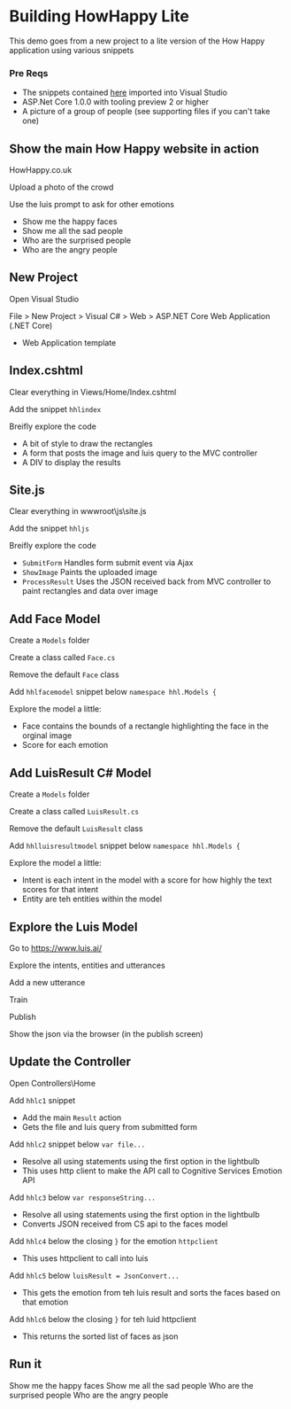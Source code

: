 
# Building HowHappy Lite
This demo goes from a new project to a lite version of the How Happy application using various snippets

### Pre Reqs
* The snippets contained [here](https://github.com/martinkearn/Content/tree/master/Demos/Machine%20Learning%20and%20Cognitive/HowHappyLiteSnippets) imported into Visual Studio
* ASP.Net Core 1.0.0 with tooling preview 2 or higher
* A picture of a group of people (see supporting files if you can't take one)

## Show the main How Happy website in action
HowHappy.co.uk

Upload a photo of the crowd

Use the luis prompt to ask for other emotions
* Show me the happy faces
* Show me all the sad people
* Who are the surprised people
* Who are the angry people

## New Project
Open Visual Studio

File > New Project > Visual C# > Web > ASP.NET Core Web Application (.NET Core)
* Web Application template
 
## Index.cshtml
Clear everything in Views/Home/Index.cshtml

Add the snippet `hhlindex`

Breifly explore the code
* A bit of style to draw the rectangles
* A form that posts the image and luis query to the MVC controller
* A DIV to display the results

## Site.js
Clear everything in wwwroot\js\site.js

Add the snippet `hhljs`

Breifly explore the code
* `SubmitForm` Handles form submit event via Ajax
* `ShowImage` Paints the uploaded image
* `ProcessResult` Uses the JSON received back from MVC controller to paint rectangles and data over image

## Add Face Model
Create a `Models` folder

Create a class called `Face.cs`

Remove the default `Face` class

Add `hhlfacemodel` snippet below `namespace hhl.Models {`

Explore the model a little:
* Face contains the bounds of a rectangle highlighting the face in the orginal image
* Score for each emotion

## Add LuisResult C# Model
Create a `Models` folder

Create a class called `LuisResult.cs`

Remove the default `LuisResult` class

Add `hhlluisresultmodel` snippet below `namespace hhl.Models {`

Explore the model a little:
* Intent is each intent in the model with a score for how highly the text scores for that intent
* Entity are teh entities within the model

## Explore the Luis Model
Go to https://www.luis.ai/

Explore the intents, entities and utterances

Add a new utterance

Train

Publish

Show the json via the browser (in the publish screen)

## Update the Controller
Open Controllers\Home

Add `hhlc1` snippet
* Add the main `Result` action
* Gets the file and luis query from submitted form

Add `hhlc2` snippet below `var file...`
* Resolve all using statements using the first option in the lightbulb
* This uses http client to make the API call to Cognitive Services Emotion API

Add `hhlc3` below `var responseString...`
* Resolve all using statements using the first option in the lightbulb
* Converts JSON received from CS api to the faces model

Add `hhlc4` below the closing `}` for the emotion `httpclient`
* This uses httpclient to call into luis

Add `hhlc5` below `luisResult = JsonConvert...`
* This gets the emotion from teh luis result and sorts the faces based on that emotion

Add `hhlc6` below the closing `}` for teh luid httpclient
* This returns the sorted list of faces as json

## Run it
Show me the happy faces
Show me all the sad people
Who are the surprised people
Who are the angry people
